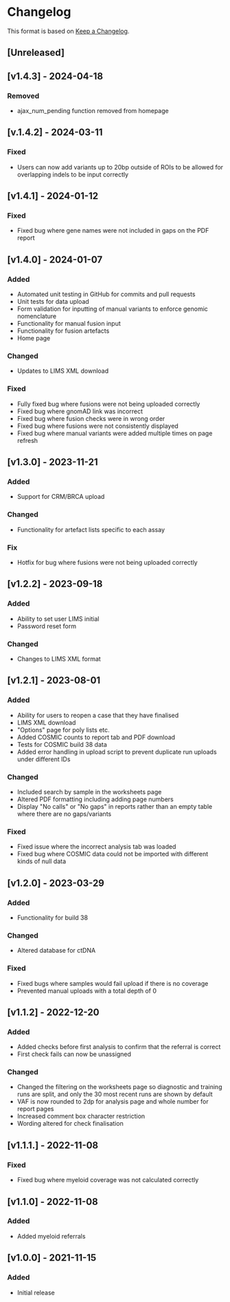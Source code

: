 # Changelog
This format is based on [Keep a Changelog](https://keepachangelog.com/en/1.0.0/).

## [Unreleased]

## [v1.4.3] - 2024-04-18

### Removed
- ajax_num_pending function removed from homepage

## [v.1.4.2] - 2024-03-11

### Fixed
- Users can now add variants up to 20bp outside of ROIs to be allowed for overlapping indels to be input correctly

## [v1.4.1] - 2024-01-12

### Fixed
- Fixed bug where gene names were not included in gaps on the PDF report

## [v1.4.0] - 2024-01-07

### Added
- Automated unit testing in GitHub for commits and pull requests
- Unit tests for data upload
- Form validation for inputting of manual variants to enforce genomic nomenclature
- Functionality for manual fusion input
- Functionality for fusion artefacts
- Home page

### Changed
- Updates to LIMS XML download

### Fixed
- Fully fixed bug where fusions were not being uploaded correctly
- Fixed bug where gnomAD link was incorrect
- Fixed bug where fusion checks were in wrong order
- Fixed bug where fusions were not consistently displayed
- Fixed bug where manual variants were added multiple times on page refresh

## [v1.3.0] - 2023-11-21

### Added
- Support for CRM/BRCA upload

### Changed
- Functionality for artefact lists specific to each assay

### Fix
- Hotfix for bug where fusions were not being uploaded correctly

## [v1.2.2] - 2023-09-18

### Added
- Ability to set user LIMS initial
- Password reset form

### Changed
- Changes to LIMS XML format

## [v1.2.1] - 2023-08-01

### Added
- Ability for users to reopen a case that they have finalised
- LIMS XML download
- "Options" page for poly lists etc.
- Added COSMIC counts to report tab and PDF download
- Tests for COSMIC build 38 data
- Added error handling in upload script to prevent duplicate run uploads under different IDs

### Changed
- Included search by sample in the worksheets page
- Altered PDF formatting including adding page numbers
- Display "No calls" or "No gaps" in reports rather than an empty table where there are no gaps/variants

### Fixed
- Fixed issue where the incorrect analysis tab was loaded
- Fixed bug where COSMIC data could not be imported with different kinds of null data

## [v1.2.0] - 2023-03-29

### Added
- Functionality for build 38

### Changed
- Altered database for ctDNA

### Fixed
- Fixed bugs where samples would fail upload if there is no coverage
- Prevented manual uploads with a total depth of 0

## [v1.1.2] - 2022-12-20

### Added
- Added checks before first analysis to confirm that the referral is correct
- First check fails can now be unassigned

### Changed
- Changed the filtering on the worksheets page so diagnostic and training runs are split, and only the 30 most recent runs are shown by default
- VAF is now rounded to 2dp for analysis page and whole number for report pages
- Increased comment box character restriction
- Wording altered for check finalisation

## [v1.1.1.] - 2022-11-08

### Fixed
- Fixed bug where myeloid coverage was not calculated correctly

## [v1.1.0] - 2022-11-08
 
### Added
- Added myeloid referrals

## [v1.0.0] - 2021-11-15

### Added
- Initial release